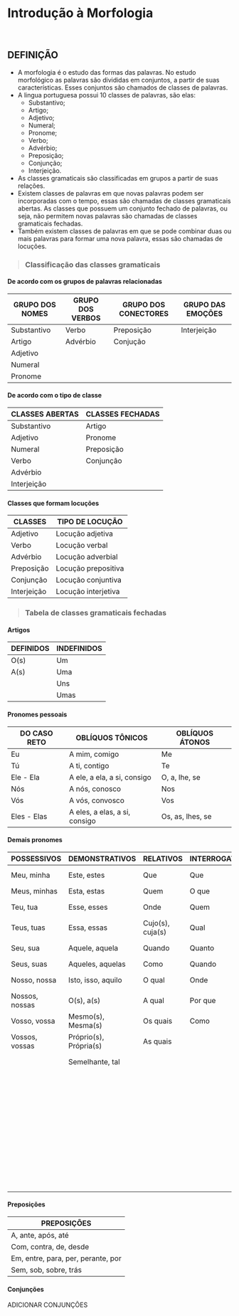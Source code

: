 # Introdução à Morfologia

<br>

## DEFINIÇÃO
* A morfologia é o estudo das formas das palavras. No estudo morfológico as palavras são divididas em conjuntos, a partir de suas características. Esses conjuntos são chamados de classes de palavras.
* A lingua portuguesa possui 10 classes de palavras, são elas:
  - Substantivo;
  - Artigo;
  - Adjetivo;
  - Numeral;
  - Pronome;
  - Verbo;
  - Advérbio;
  - Preposição;
  - Conjunção;
  - Interjeição.
* As classes gramaticais são classificadas em grupos a partir de suas relações.
* Existem classes de palavras em que novas palavras podem ser incorporadas com o tempo, essas são chamadas de classes gramaticais abertas. As classes que possuem um conjunto fechado de palavras, ou seja, não permitem novas palavras são chamadas de classes gramaticais fechadas.
* Também existem classes de palavras em que se pode combinar duas ou mais palavras para formar uma nova palavra, essas são chamadas de locuções.

> ### Classificação das classes gramaticais

#### De acordo com os grupos de palavras relacionadas

| GRUPO DOS NOMES | GRUPO DOS VERBOS | GRUPO DOS CONECTORES | GRUPO DAS EMOÇÕES |
| --------------- | ---------------- | -------------------- | ----------------- |
| Substantivo     | Verbo            | Preposição           | Interjeição       |
| Artigo          | Advérbio         | Conjução             |                   |
| Adjetivo        |                  |                      |                   |
| Numeral         |                  |                      |                   |
| Pronome         |                  |                      |                   |

#### De acordo com o tipo de classe

| CLASSES ABERTAS | CLASSES FECHADAS |
| --------------- | ---------------- | 
| Substantivo     | Artigo           |           
| Adjetivo        | Pronome          |             
| Numeral         | Preposição       |                    
| Verbo           | Conjunção        |                    
| Advérbio        |                  | 
| Interjeição     |                  |

#### Classes que formam locuções

| CLASSES     | TIPO DE LOCUÇÃO     |
| ----------- | ------------------- |         
| Adjetivo    | Locução adjetiva    |                                
| Verbo       | Locução verbal      |                    
| Advérbio    | Locução adverbial   | 
| Preposição  | Locução prepositiva |
| Conjunção   | Locução conjuntiva  |
| Interjeição | Locução interjetiva |

> ### Tabela de classes gramaticais fechadas

#### Artigos

| DEFINIDOS | INDEFINIDOS |
| --------- | ----------- |         
| O(s)      | Um          |                                
| A(s)      | Uma         |                    
|           | Uns         | 
|           | Umas        |

#### Pronomes pessoais

| DO CASO RETO          | OBLÍQUOS TÔNICOS              | OBLÍQUOS ÁTONOS          |
| --------------------- | ----------------------------- | ------------------------ | 
| Eu                    | A mim, comigo                 | Me                       |
| Tú                    | A ti, contigo                 | Te                       |
| Ele - Ela             | A ele, a ela, a si, consigo   | O, a, lhe, se            |
| Nós                   | A nós, conosco                | Nos                      |
| Vós                   | A vós, convosco               | Vos                      |
| Eles - Elas           | A eles, a elas, a si, consigo | Os, as, lhes, se         |

#### Demais pronomes

| POSSESSIVOS    | DEMONSTRATIVOS         | RELATIVOS        | INTERROGATIVOS | INDEFINIDOS           |
| -------------- | ---------------------- | ---------------- | -------------- | --------------------- |
| Meu, minha     | Este, estes            | Que              | Que            | Algum(s), alguma(s)   | 
| Meus, minhas   | Esta, estas            | Quem             | O que          | Alguém                |
| Teu, tua       | Esse, esses            | Onde             | Quem           | Nenhum(s), nunhuma(s) |
| Teus, tuas     | Essa, essas            | Cujo(s), cuja(s) | Qual           | Ninguém               |
| Seu, sua       | Aquele, aquela         | Quando           | Quanto         | Todo(s), toda(s)      |        
| Seus, suas     | Aqueles, aquelas       | Como             | Quando         | Tudo                  |
| Nosso, nossa   | Isto, isso, aquilo     | O qual           | Onde           | Outro(s), outra(s)    |
| Nossos, nossas | O(s), a(s)             | A qual           | Por que        | Outrem                |
| Vosso, vossa   | Mesmo(s), Mesma(s)     | Os quais         | Como           | Muito(s), muita(s)    |
| Vossos, vossas | Próprio(s), Própria(s) | As quais         |                | Pouco(s), pouca(s)    |
|                | Semelhante, tal        |                  |                | Certo(s), certa(s)    |
|                |                        |                  |                | Vário(s), vária(s)    |
|                |                        |                  |                | Tanto(s), tanta(s)    |
|                |                        |                  |                | Quanto(s), quanta(s)  |
|                |                        |                  |                | Qualquer              |
|                |                        |                  |                | Quaisquer             |
|                |                        |                  |                | Nada                  |
|                |                        |                  |                | Cada                  |
|                |                        |                  |                | Algo                  |

#### Preposições

| PREPOSIÇÕES                        |
| ---------------------------------- |     
| A, ante, após, até                 |
| Com, contra, de, desde             |
| Em, entre, para, per, perante, por |
| Sem, sob, sobre, trás              |

#### Conjunções

ADICIONAR CONJUNÇÕES